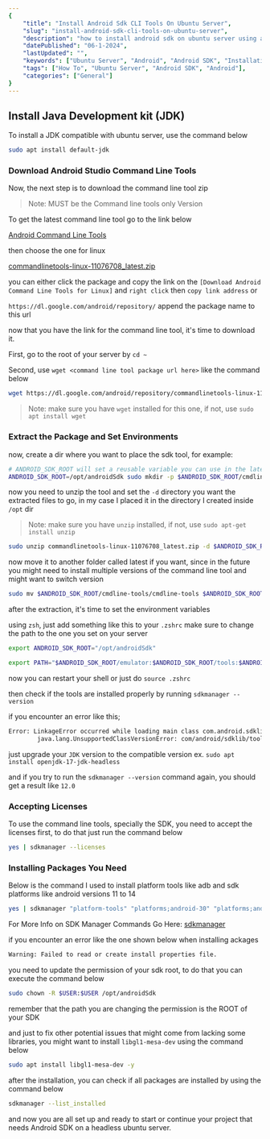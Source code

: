 ```yaml
---
{
    "title": "Install Android Sdk CLI Tools On Ubuntu Server",
    "slug": "install-android-sdk-cli-tools-on-ubuntu-server",
    "description": "how to install android sdk on ubuntu server using android sdk's commandline tools",
    "datePublished": "06-1-2024",
    "lastUpdated": "",
    "keywords": ["Ubuntu Server", "Android", "Android SDK", "Installation", "How To"],
    "tags": ["How To", "Ubuntu Server", "Android SDK", "Android"],
    "categories": ["General"]
}
---
```


## Install Java Development kit (JDK)

To install a JDK compatible with ubuntu server, use the command below

```bash
sudo apt install default-jdk
```

### Download Android Studio Command Line Tools

Now, the next step is to download the command line tool zip

> Note: MUST be the Command line tools only Version

To get the latest command line tool go to the link below

[Android Command Line Tools](https://developer.android.com/studio#command-line-tools-only)

then choose the one for linux

[commandlinetools-linux-11076708_latest.zip](https://dl.google.com/android/repository/commandlinetools-linux-11076708_latest.zip)

you can either click the package and copy the link on the `[Download Android Command Line Tools for Linux]` and `right click` then `copy link address` or

`https://dl.google.com/android/repository/` append the package name to this url

now that you have the link for the command line tool, it's time to download it.

First, go to the root of your server by `cd ~`

Second, use `wget <command line tool package url here>` like the command below

```bash
wget https://dl.google.com/android/repository/commandlinetools-linux-11076708_latest.zip
```

> Note: make sure you have `wget` installed for this one, if not, use `sudo apt install wget`

### Extract the Package and Set Environments

now, create a dir where you want to place the sdk tool, for example:

```bash
# ANDROID_SDK_ROOT will set a reusable variable you can use in the later commands
ANDROID_SDK_ROOT=/opt/androidSdk sudo mkdir -p $ANDROID_SDK_ROOT/cmdline-tools 
```

now you need to unzip the tool and set the `-d` directory you want the extracted files to go, in my case I placed it in the directory I created inside `/opt` dir

> Note: make sure you have `unzip` installed, if not, use `sudo apt-get install unzip`

```bash
sudo unzip commandlinetools-linux-11076708_latest.zip -d $ANDROID_SDK_ROOT/cmdline-tools 
```

now move it to another folder called latest if you want, since in the future you might need to install multiple versions of the command line tool and might want to switch version

```bash
sudo mv $ANDROID_SDK_ROOT/cmdline-tools/cmdline-tools $ANDROID_SDK_ROOT/cmdline-tools/latest
```

after the extraction, it's time to set the environment variables

using `zsh`, just add something like this to your `.zshrc` make sure to change the path to the one you set on your server

```bash
export ANDROID_SDK_ROOT="/opt/androidSdk"

export PATH="$ANDROID_SDK_ROOT/emulator:$ANDROID_SDK_ROOT/tools:$ANDROID_SDK_ROOT/tools/bin:$ANDROID_SDK_ROOT/platform-tools:$ANDROID_SDK_ROOT/cmdline-tools/latest:$ANDROID_SDK_ROOT/cmdline-tools/latest/bin:$PATH"
```

now you can restart your shell or just do `source .zshrc`

then check if the tools are installed properly by running `sdkmanager --version`

if you encounter an error like this;

```bash
Error: LinkageError occurred while loading main class com.android.sdklib.tool.sdkmanager.SdkManagerCli
        java.lang.UnsupportedClassVersionError: com/android/sdklib/tool/sdkmanager/SdkManagerCli has been compiled by a more recent version of the Java Runtime (class file version 61.0), this version of the Java Runtime only recognizes class file versions up to 55.0
```

just upgrade your `JDK` version to the compatible version ex. `sudo apt install openjdk-17-jdk-headless`

and if you try to run the `sdkmanager --version` command again, you should get a result like `12.0`

### Accepting Licenses

To use the command line tools, specially the SDK, you need to accept the licenses first, to do that just run the command below

```bash
yes | sdkmanager --licenses
```

### Installing Packages You Need

Below is the command I used to install platform tools like adb and sdk platforms like android versions 11 to 14

```bash
yes | sdkmanager "platform-tools" "platforms;android-30" "platforms;android-31" "platforms;android-32" "platforms;android-33"
```

For More Info on SDK Manager Commands Go Here: [sdkmanager](https://developer.android.com/tools/sdkmanager)

if you encounter an error like the one shown below when installing ackages

```bash
Warning: Failed to read or create install properties file.
```

you need to update the permission of your sdk root, to do that you can execute the command below

```bash
sudo chown -R $USER:$USER /opt/androidSdk
```

remember that the path you are changing the permission is the ROOT of your SDK

and just to fix other potential issues that might come from lacking some libraries, you might want to install `libgl1-mesa-dev` using the command below

```bash
sudo apt install libgl1-mesa-dev -y
```

after the installation, you can check if all packages are installed by using the command below

```bash
sdkmanager --list_installed
```

and now you are all set up and ready to start or continue your project that needs Android SDK on a headless ubuntu server.
